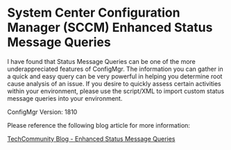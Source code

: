 # System Center Configuration Manager (SCCM) Enhanced Status Message Queries

I have found that Status Message Queries can be one of the more underappreciated features of ConfigMgr.  The information you can gather in a quick and easy query can be very powerful in helping you determine root cause analysis of an issue.  If you desire to quickly assess certain activities within your environment, please use the script/XML to import custom status message queries into your environment.

ConfigMgr Version: 1810

Please reference the following blog article for more information:

[TechCommunity Blog - Enhanced Status Message Queries](https://techcommunity.microsoft.com/t5/Core-Infrastructure-and-Security/Enhanced-Audit-Status-Message-Queries/ba-p/884897)
